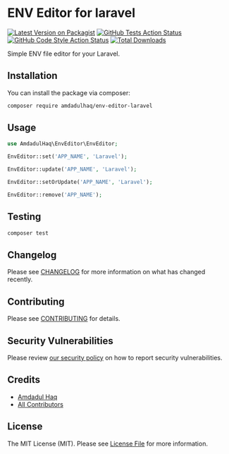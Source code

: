 # ENV Editor for laravel

[![Latest Version on Packagist](https://img.shields.io/packagist/v/amdadulhaq/env-editor-laravel.svg?style=flat-square)](https://packagist.org/packages/amdadulhaq/env-editor-laravel)
[![GitHub Tests Action Status](https://img.shields.io/github/actions/workflow/status/amdad121/env-editor-laravel/run-tests.yml?branch=main&label=tests&style=flat-square)](https://github.com/amdad121/env-editor-laravel/actions?query=workflow%3Arun-tests+branch%3Amain)
[![GitHub Code Style Action Status](https://img.shields.io/github/actions/workflow/status/amdad121/env-editor-laravel/fix-php-code-style-issues.yml?branch=main&label=code%20style&style=flat-square)](https://github.com/amdad121/env-editor-laravel/actions?query=workflow%3A"Fix+PHP+code+style+issues"+branch%3Amain)
[![Total Downloads](https://img.shields.io/packagist/dt/amdadulhaq/env-editor-laravel.svg?style=flat-square)](https://packagist.org/packages/amdadulhaq/env-editor-laravel)

Simple ENV file editor for your Laravel.

## Installation

You can install the package via composer:

```bash
composer require amdadulhaq/env-editor-laravel
```

## Usage

```php
use AmdadulHaq\EnvEditor\EnvEditor;

EnvEditor::set('APP_NAME', 'Laravel');

EnvEditor::update('APP_NAME', 'Laravel');

EnvEditor::setOrUpdate('APP_NAME', 'Laravel');

EnvEditor::remove('APP_NAME');
```

## Testing

```bash
composer test
```

## Changelog

Please see [CHANGELOG](CHANGELOG.md) for more information on what has changed recently.

## Contributing

Please see [CONTRIBUTING](CONTRIBUTING.md) for details.

## Security Vulnerabilities

Please review [our security policy](../../security/policy) on how to report security vulnerabilities.

## Credits

-   [Amdadul Haq](https://github.com/amdad121)
-   [All Contributors](../../contributors)

## License

The MIT License (MIT). Please see [License File](LICENSE.md) for more information.
